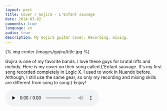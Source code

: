 ```yaml
---
layout: post
title: Cover / Gojira - L'Enfant sauvage
date: 2014-03-02
comments: true
language: en
audio: true
description: My Gojira guitar cover. Recording, mixing.
---
```


{% img center /images/gojira/title.jpg %}

Gojira is one of my favorite bands. I love these guys for brutal riffs and melody. Here is my cover on their song called L'Enfant sauvage. It's my first song recorded completely in Logic X. I used to work in Nuendo before. Although, I still use the same gear, so only my recording and mixing skills are different from song to song:) Enjoy!

<audio controls="control" preload="none" src="/audio/Gojira_Lenfant_sauvage.mp3" type="audio/mp3">
